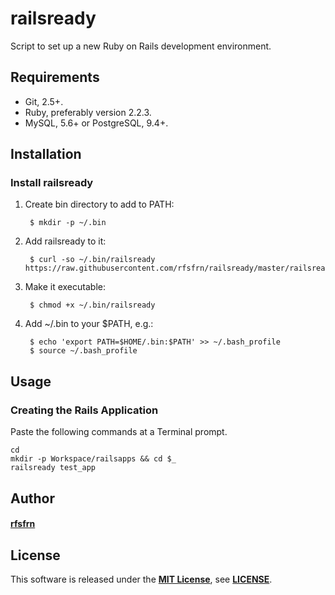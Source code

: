 railsready
==========
Script to set up a new Ruby on Rails development environment.


Requirements
------------

* Git, 2.5+.
* Ruby, preferably version 2.2.3.
* MySQL, 5.6+ or PostgreSQL, 9.4+.


Installation
------------

### Install railsready

1. Create bin directory to add to PATH:

        $ mkdir -p ~/.bin

2. Add railsready to it:

        $ curl -so ~/.bin/railsready https://raw.githubusercontent.com/rfsfrn/railsready/master/railsready

3. Make it executable:

        $ chmod +x ~/.bin/railsready

4. Add ~/.bin to your $PATH, e.g.:

        $ echo 'export PATH=$HOME/.bin:$PATH' >> ~/.bash_profile
        $ source ~/.bash_profile


Usage
-----

### Creating the Rails Application

Paste the following commands at a Terminal prompt.
```
cd
mkdir -p Workspace/railsapps && cd $_
railsready test_app
```


Author
------

#### [rfsfrn](https://github.com/rfsfrn)


License
-------

This software is released under the **[MIT License][MIT]**, see **[LICENSE](LICENSE)**.

[MIT]: http://www.opensource.org/licenses/mit-license.php
